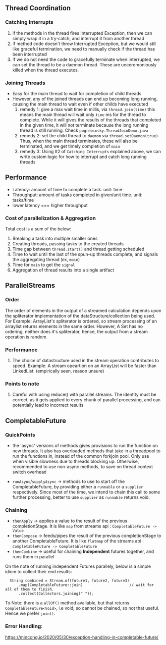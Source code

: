 ## Thread Coordination

### Catching Interrupts
1. if the methods in the thread fires Interrupted Exception, then we can simply wrap it in a try-catch, and interrupt it from another thread
2. If method code doesn't throw Interrupted Exception, but we would still like graceful termination, we need to manually check if the thread has been interrupted
3. If we do not need the code to gracefully terminate when interrupted, we can set the thread to be a daemon thread. These are unceremoniously killed when the thread executes.

### Joining Threads

- Easy for the main thread to wait for completion of child threads
- However, any of the joined threads can end up becoming long running, causing the main thread to wait even if other childs have executed
    1. remedy 1: give a max wait time in millis, via `thread.join(time)` this means the main thread will wait only `time` ms for the thread to complete. 
                  While it will gives the results of the threads that completed in the given time, it will not terminate because the long running thread is still running. 
                  Check `pogrebinsky.ThreadJoinDemo.java`
    2. remedy 2: set the child thread to `daemon` via `thread.setDaemon(true)`. Thus, when the main thread terminates, these will also be terminated, and we get timely completion of `main`
    3. remedy 3: Using #2 of `Catching Interrupts` explained above, we can write custom logic for how to interrupt and catch long running threads
    
## Performance 

- Latency: amount of time to complete a task. unit: time
- Throughput: amount of tasks completed in given/unit time. unit: tasks/time
- lower latency === higher throughput

### Cost of parallelization & Aggregation

Total cost is a sum of the below: 
1. Breaking a task into multiple smaller ones
2. Creating threads, passing tasks to the created threads
3. Time gap between `thread.start()` and thread getting scheduled
4. Time to wait until the last of the spun-up threads complete, and signals the aggregating thread (ex, `main`)
5. Time for `main` to get the `signal`
6. Aggregation of thread results into a single artifact


## ParallelStreams

### Order
The order of elements in the output of a streamed calculation depends upon the spliterator implementation of the dataStructure/collection being used. 
For Example: ArrayList's spliterator is ordered, so stream processing of an arraylist returns elements in the same order.
However, A Set has no ordering, neither does it's spliterator, hence, the output from a stream operation is random.

### Performance
1. The choice of datastructure used in the stream operation contributes to speed. Example: A stream opeartion on an ArrayList will be faster than LinkedList. (empirically seen, reason unsure)

### Points to note
1. Careful with using reduce() with parallel streams. The identity must be correct, as it gets applied to every chunk of parallel processing, and can potentially lead to incorrect results


## CompletableFuture

### QuickPoints

- the 'async' versions of methods gives provisions to run the function on new threads. It also has overloaded methods that take in a threadpool to run the functions in, 
instead of the common forkjoin pool. Only use when visible slowness due to threads blocking up. Otherwise, recommended to use non-async methods, to save on thread context switch overhead

- `runAsync`/`supplyAsync` -> methods to use to start off the CompletableFuture, by providing either a `runnable` or a `supplier` respectively. Since most of the time, we intend to chain this call to some further processing, 
better to use `supplier` as `runnable` returns void.

### Chaining 

- `thenApply` -> applies a value to the result of the previous completionStage. It is like `map` from streams api : `CompletableFuture -> Value`
- `thenCompose` -> feeds/pipes the result of the previous completionStage to another CompletableFuture. It is like `flatmap` of the streams api :  `CompletableFuture -> CompletableFuture`
- `thenCombine` -> useful for chaining **Independent** futures together, and runs them in parallel

On the note of running independent Futures parallely, below is a simple idiom to collect their end results:

```
  String combined = Stream.of(future1, future2, future3)
      .map(CompletableFuture::join)                     // wait for all of them to finish.
      .collect(Collectors.joining(" "));
```

To Note: there is a `allOf()` method available, but that returns `CompletableFuture<Void>`, i.e void, so cannot be chained, so not that useful. Hence we prefer `join()`.

### Error Handling:

https://mincong.io/2020/05/30/exception-handling-in-completable-future/
  